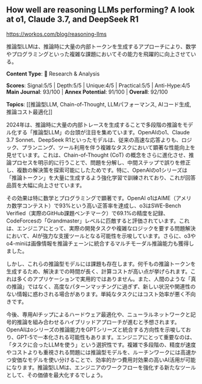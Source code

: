## How well are reasoning LLMs performing? A look at o1, Claude 3.7, and DeepSeek R1

https://workos.com/blog/reasoning-llms

推論型LLMは、推論時に大量の内部トークンを生成するアプローチにより、数学やプログラミングといった複雑な課題においてその能力を飛躍的に向上させている。

**Content Type**: 🔬 Research & Analysis

**Scores**: Signal:5/5 | Depth:5/5 | Unique:4/5 | Practical:5/5 | Anti-Hype:4/5
**Main Journal**: 93/100 | **Annex Potential**: 91/100 | **Overall**: 92/100

**Topics**: [[推論型LLM, Chain-of-Thought, LLMパフォーマンス, AIコード生成, 推論コスト最適化]]

2024年は、推論時に大量の内部トレースを生成することで多段階の推論をモデル化する「推論型LLM」の台頭が注目を集めています。OpenAIのo1、Claude 3.7 Sonnet、DeepSeek R1といったモデルは、従来の高速な応答よりも、ロジック、プランニング、ツール利用を伴う複雑なタスクにおいて顕著な性能向上を見せています。これは、Chain-of-Thought (CoT) の概念をさらに進化させ、推論プロセスを明示的に行うことで、問題を分解し、中間ステップで誤りを修正し、複数の解決策を探索可能にしたためです。特に、OpenAIのo1シリーズは「推論トークン」を大量に生成するよう強化学習で訓練されており、これが回答品質を大幅に向上させています。

その効果は特に数学とプログラミングで顕著です。OpenAI o1はAIME（アメリカ数学コンテスト）で93%という高い正答率を達成し、o3はSWE-Bench Verified（実際のGitHub課題ベンチマーク）で69.1%の精度を記録、CodeForcesの「Grandmaster」レベルに匹敵すると評価されています。これは、エンジニアにとって、実際の開発タスクや複雑なロジックを要する問題解決において、AIが強力な支援ツールとなる可能性を示唆しています。さらに、o3やo4-miniは画像情報を推論チェーンに統合するマルチモーダル推論能力も獲得しました。

しかし、これらの推論型モデルには課題も存在します。何千もの推論トークンを生成するため、解決までの時間が長く、計算コストが高い点が挙げられます。これは多くのアプリケーションで実用的ではありません。また、人間のような「真の推論」ではなく、高度なパターンマッチングに過ぎず、新しい状況や関連性のない情報に惑わされる場合があります。単純なタスクにはコスト効率が悪く不向きです。

今後、専用AIチップによるハードウェア最適化や、ニューラルネットワークと記号的推論を組み合わせるハイブリッドアプローチが進むと予想されます。OpenAIはoシリーズの推論能力をGPTシリーズと統合する方向性を示唆しており、GPT-5で一本化される可能性もあります。エンジニアにとって重要なのは、「タスクに合ったLLMを使う」という選択性です。複雑で多段階の、精度が速度やコストよりも重視される問題には推論型モデルを、ルーチンワークには高速かつ安価なモデルを使い分けることで、効率的かつ費用対効果の高いAI活用が可能になります。推論型LLMは、エンジニアのワークフローを強化する新たなツールとして、その価値を最大化するでしょう。